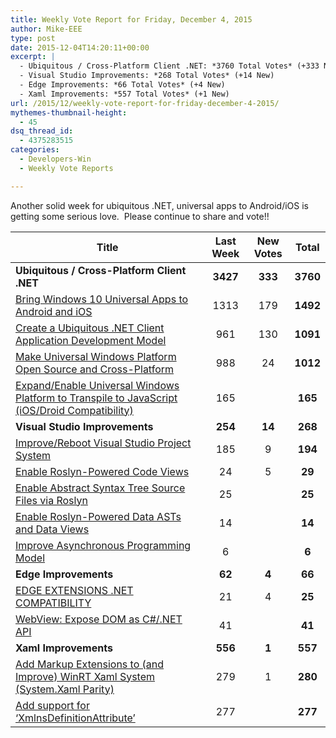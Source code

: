 ```yaml
---
title: Weekly Vote Report for Friday, December 4, 2015
author: Mike-EEE
type: post
date: 2015-12-04T14:20:11+00:00
excerpt: |
  - Ubiquitous / Cross-Platform Client .NET: *3760 Total Votes* (+333 New)
  - Visual Studio Improvements: *268 Total Votes* (+14 New)
  - Edge Improvements: *66 Total Votes* (+4 New)
  - Xaml Improvements: *557 Total Votes* (+1 New)
url: /2015/12/weekly-vote-report-for-friday-december-4-2015/
mythemes-thumbnail-height:
  - 45
dsq_thread_id:
  - 4375283515
categories:
  - Developers-Win
  - Weekly Vote Reports

---
```

Another solid week for ubiquitous .NET, universal apps to Android/iOS is getting some serious love.  Please continue to share and vote!!

| Title                                                                                              | Last Week |      <span class="new">New Votes</span>       |  Total   |
| -------------------------------------------------------------------------------------------------- |:---------:|:---------------------------------------------:|:--------:|
| **Ubiquitous / Cross-Platform Client .NET**                                                        | **3427**  | <span class="new"><strong>333</strong></span> | **3760** |
| [Bring Windows 10 Universal Apps to Android and iOS][1]                                            |   1313    |         <span class="new">179</span>          | **1492** |
| [Create a Ubiquitous .NET Client Application Development Model][2]                                 |    961    |         <span class="new">130</span>          | **1091** |
| [Make Universal Windows Platform Open Source and Cross-Platform][3]                                |    988    |          <span class="new">24</span>          | **1012** |
| [Expand/Enable Universal Windows Platform to Transpile to JavaScript (iOS/Droid Compatibility)][4] |    165    |           <span class="new"></span>           | **165**  |
| **Visual Studio Improvements**                                                                     |  **254**  | <span class="new"><strong>14</strong></span>  | **268**  |
| [Improve/Reboot Visual Studio Project System][5]                                                   |    185    |          <span class="new">9</span>           | **194**  |
| [Enable Roslyn-Powered Code Views][6]                                                              |    24     |          <span class="new">5</span>           |  **29**  |
| [Enable Abstract Syntax Tree Source Files via Roslyn][7]                                           |    25     |           <span class="new"></span>           |  **25**  |
| [Enable Roslyn-Powered Data ASTs and Data Views][8]                                                |    14     |           <span class="new"></span>           |  **14**  |
| [Improve Asynchronous Programming Model][9]                                                        |     6     |           <span class="new"></span>           |  **6**   |
| **Edge Improvements**                                                                              |  **62**   |  <span class="new"><strong>4</strong></span>  |  **66**  |
| [EDGE EXTENSIONS .NET COMPATIBILITY][10]                                                           |    21     |          <span class="new">4</span>           |  **25**  |
| [WebView: Expose DOM as C#/.NET API][11]                                                           |    41     |           <span class="new"></span>           |  **41**  |
| **Xaml Improvements**                                                                              |  **556**  |  <span class="new"><strong>1</strong></span>  | **557**  |
| [Add Markup Extensions to (and Improve) WinRT Xaml System (System.Xaml Parity)][12]                |    279    |          <span class="new">1</span>           | **280**  |
| [Add support for &#8216;XmlnsDefinitionAttribute&#8217;][13]                                       |    277    |           <span class="new"></span>           | **277**  |

 [1]: https://visualstudio.uservoice.com/forums/121579-visual-studio-2015/suggestions/8912350-bring-windows-10-universal-apps-to-android-and-ios
 [2]: http://visualstudio.uservoice.com/forums/121579-visual-studio/suggestions/10027638-create-a-ubiquitous-net-client-application-develo
 [3]: https://wpdev.uservoice.com/forums/110705-dev-platform/suggestions/7989744-make-universal-windows-platform-open-source-and-cr
 [4]: https://wpdev.uservoice.com/forums/110705-dev-platform/suggestions/7897380-expand-enable-universal-windows-platform-to-transp
 [5]: http://visualstudio.uservoice.com/forums/121579-visual-studio/suggestions/9347001-improve-reboot-visual-studio-project-system
 [6]: http://visualstudio.uservoice.com/forums/121579-visual-studio/suggestions/10020390-enable-roslyn-powered-code-views
 [7]: http://visualstudio.uservoice.com/forums/121579-visual-studio-2015/suggestions/7066885-enable-abstract-syntax-tree-source-files-via-rosly
 [8]: http://visualstudio.uservoice.com/forums/121579-visual-studio/suggestions/10020525-enable-roslyn-powered-data-asts-and-data-views
 [9]: http://visualstudio.uservoice.com/forums/121579-visual-studio/suggestions/9126493-improve-asynchronous-programming-model
 [10]: https://wpdev.uservoice.com/forums/257854-microsoft-edge-developer/suggestions/9467958-edge-extensions-net-compatibility
 [11]: https://wpdev.uservoice.com/forums/110705-dev-platform/suggestions/9126583-webview-expose-dom-as-c-net-api
 [12]: https://wpdev.uservoice.com/forums/110705-dev-platform/suggestions/7232264-add-markup-extensions-to-and-improve-winrt-xaml
 [13]: https://wpdev.uservoice.com/forums/110705-universal-windows-platform/suggestions/9523650-add-support-for-xmlnsdefinitionattribute